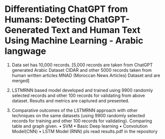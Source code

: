 # Differentiating ChatGPT from Humans: Detecting ChatGPT-Generated Text and Human Text Using Machine Learning - Arabic langwage

1.	Data set has 10,000 records. [5,000 records are taken from ChatGPT generated Arabic Dataset CIDAR  and other 5000 records taken from human written articles MNAD (Moroccan News Articles) Dataset  and are merged]

2.	LSTMRNN based model developed and trained using 9900 randomly selected records and other 100 records for validating from above dataset.  Results and metrics are captured and presented. 

3.	Comparative outcomes of the LSTMRNN approach with other techniques on the same datasets (using 9900 randomly selected records for training and other 100 records for validating). Comparing table and graph given.
•	SVM
•	Basic Deep learning
•	Convolution Model(CNN)
•	LSTM Model  (RNN)
pls read results.pdf in the repository
